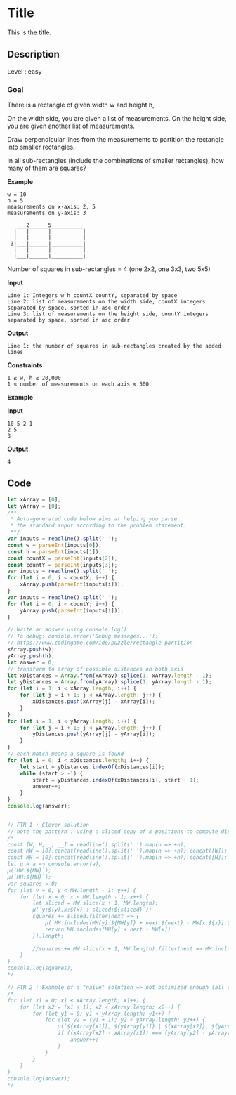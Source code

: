 # Title

This is the title.

## Description

Level : easy

### Goal

There is a rectangle of given width w and height h,

On the width side, you are given a list of measurements.
On the height side, you are given another list of measurements.

Draw perpendicular lines from the measurements to partition the rectangle into smaller rectangles.

In all sub-rectangles (include the combinations of smaller rectangles), how many of them are squares?


**Example**
```
w = 10
h = 5
measurements on x-axis: 2, 5
measurements on y-axis: 3

   ___2______5__________ 
  |   |      |          |
  |   |      |          |
 3|___|______|__________|
  |   |      |          |
  |___|______|__________|
```
Number of squares in sub-rectangles = 4 (one 2x2, one 3x3, two 5x5)

**Input**
```
Line 1: Integers w h countX countY, separated by space
Line 2: list of measurements on the width side, countX integers separated by space, sorted in asc order
Line 3: list of measurements on the height side, countY integers separated by space, sorted in asc order
```

**Output**
```
Line 1: the number of squares in sub-rectangles created by the added lines
```

**Constraints**
```
1 ≤ w, h ≤ 20,000
1 ≤ number of measurements on each axis ≤ 500
```

**Example**

**Input**
```
10 5 2 1
2 5
3
```

**Output**
```
4
```

## Code

```js
let xArray = [0];
let yArray = [0];
/**
 * Auto-generated code below aims at helping you parse
 * the standard input according to the problem statement.
 **/
var inputs = readline().split(' ');
const w = parseInt(inputs[0]);
const h = parseInt(inputs[1]);
const countX = parseInt(inputs[2]);
const countY = parseInt(inputs[3]);
var inputs = readline().split(' ');
for (let i = 0; i < countX; i++) {
    xArray.push(parseInt(inputs[i]));
}
var inputs = readline().split(' ');
for (let i = 0; i < countY; i++) {
    yArray.push(parseInt(inputs[i]));
}

// Write an answer using console.log()
// To debug: console.error('Debug messages...');
// https://www.codingame.com/ide/puzzle/rectangle-partition
xArray.push(w);
yArray.push(h);
let answer = 0;
// transform to array of possible distances on both axis
let xDistances = Array.from(xArray).splice(1, xArray.length - 1);
let yDistances = Array.from(yArray).splice(1, yArray.length - 1);
for (let i = 1; i < xArray.length; i++) {
    for (let j = i + 1; j < xArray.length; j++) {
        xDistances.push(xArray[j] - xArray[i]);
    }
}
for (let i = 1; i < yArray.length; i++) {
    for (let j = i + 1; j < yArray.length; j++) {
        yDistances.push(yArray[j] - yArray[i]);
    }
}
// each match means a square is found
for (let i = 0; i < xDistances.length; i++) {
    let start = yDistances.indexOf(xDistances[i]);
    while (start > -1) {
        start = yDistances.indexOf(xDistances[i], start + 1);
        answer++;
    }
}
console.log(answer);


// FTR 1 : Clever solution
// note the pattern : using a sliced copy of x positions to compute distances
/*
const [W, H, _, __] = readline().split(' ').map(n => +n);
const MW = [0].concat(readline().split(' ').map(n => +n)).concat([W]);
const MH = [0].concat(readline().split(' ').map(n => +n)).concat([H]);
let µ = a => console.error(a);
µ(`MW:${MW}`);
µ(`MH:${MH}`);
var squares = 0;
for (let y = 0; y < MH.length - 1; y++) {
    for (let x = 0; x < MW.length - 1; x++) {
        let sliced = MW.slice(x + 1, MW.length);
        µ(`y:${y},x:${x} : sliced:${sliced}`);
        squares += sliced.filter(next => {
            µ(`MH.includes(MH[y]:${MH[y]} + next:${next} - MW[x:${x}]:${MW[x]}) = MH.includes(${MH[y] + next - MW[x]}) = ${MH.includes(MH[y] + next - MW[x])}`);
            return MH.includes(MH[y] + next - MW[x])
        }).length;

        //squares += MW.slice(x + 1, MW.length).filter(next => MH.includes(MH[y] + next - MW[x])).length;
    }
}
console.log(squares);
*/

// FTR 2 : Example of a "naive" solution => not optimized enough (all cases are evaluated)
/*
for (let x1 = 0; x1 < xArray.length; x1++) {
    for (let x2 = (x1 + 1); x2 < xArray.length; x2++) {
        for (let y1 = 0; y1 < yArray.length; y1++) {
            for (let y2 = (y1 + 1); y2 < yArray.length; y2++) {
                µ(`${xArray[x1]}, ${yArray[y1]} | ${xArray[x2]}, ${yArray[y2]}`);
                if ((xArray[x2] - xArray[x1]) === (yArray[y2] - yArray[y1])) {
                    answer++;
                }
            }
        }
    }    
}
console.log(answer);
*/

```
